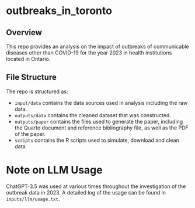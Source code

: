 # outbreaks_in_toronto

## Overview

This repo provides an analysis on the impact of outbreaks of communicable diseases 
other than COVID-19 for the year 2023 in health institutions located in Ontario.

## File Structure

The repo is structured as:

-   `input/data` contains the data sources used in analysis including the raw data.
-   `outputs/data` contains the cleaned dataset that was constructed.
-   `outputs/paper` contains the files used to generate the paper, including the Quarto document and reference bibliography file, as well as the PDF of the paper.
-   `scripts` contains the R scripts used to simulate, download and clean data.

# Note on LLM Usage
ChatGPT-3.5 was used at various times throughout the investigation of 
the outbreak data in 2023. A detailed log of the usage can be found in
```inputs/llm/usage.txt```.